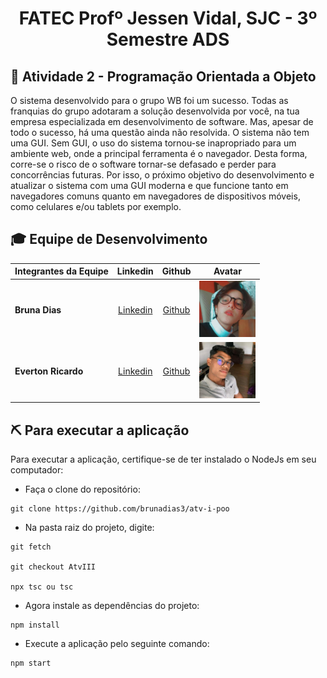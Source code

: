 <p align="center">
<h1 align="center"> FATEC Profº Jessen Vidal, SJC - 3º Semestre ADS </h1>

<h2> 📑 Atividade 2 - Programação Orientada a Objeto </h2>
<p>
O sistema desenvolvido para o grupo WB foi um sucesso. Todas as franquias do grupo adotaram a solução 
desenvolvida por você, na tua empresa especializada em desenvolvimento de software. Mas, apesar de todo o 
sucesso, há uma questão ainda não resolvida. O sistema não tem uma GUI.
Sem GUI, o uso do sistema tornou-se inapropriado para um ambiente web, onde a principal ferramenta é o 
navegador. Desta forma, corre-se o risco de o software tornar-se defasado e perder para concorrências 
futuras. Por isso, o próximo objetivo do desenvolvimento e atualizar o sistema com uma GUI moderna e que 
funcione tanto em navegadores comuns quanto em navegadores de dispositivos móveis, como celulares e/ou 
tablets por exemplo.
</p>
   
<div id='equipe'>
<h2> 🎓 Equipe de Desenvolvimento </h2>

|Integrantes da Equipe|Linkedin|Github|Avatar|
|:---------|:-------:|:------:|:------:|
|<strong>Bruna Dias</strong>|[Linkedin](https://www.linkedin.com/in/bruna-dias-977b611b9/) | [Github](https://github.com/brunadias3)|<img src = "imagens/bruna.jpg" width="90" height="90">|
|<strong>Everton Ricardo</strong>|[Linkedin](https://www.linkedin.com/in/everton-rocha-1a456b20b) | [Github](https://github.com/Evertonrwr)|<img src = "imagens/everton.jpg" width="90" height="90">|

  
<h2> ⛏️ Para executar a aplicação</h2>
  
  Para executar a aplicação, certifique-se de ter instalado o NodeJs em seu computador:
- Faça o clone do repositório:

```
git clone https://github.com/brunadias3/atv-i-poo
```
- Na pasta raiz do projeto, digite:
```
git fetch

git checkout AtvIII

npx tsc ou tsc
```
- Agora instale as dependências do projeto:
``` 
npm install
``` 
- Execute a aplicação pelo seguinte comando:
```
npm start
